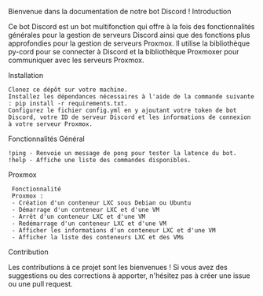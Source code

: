 Bienvenue dans la documentation de notre bot Discord !
Introduction

Ce bot Discord est un bot multifonction qui offre à la fois des fonctionnalités générales pour la gestion de serveurs Discord ainsi que des fonctions plus approfondies pour la gestion de serveurs Proxmox. Il utilise la bibliothèque py-cord pour se connecter à Discord et la bibliothèque Proxmoxer pour communiquer avec les serveurs Proxmox.

Installation

    Clonez ce dépôt sur votre machine.
    Installez les dépendances nécessaires à l'aide de la commande suivante : pip install -r requirements.txt.
    Configurez le fichier config.yml en y ajoutant votre token de bot Discord, votre ID de serveur Discord et les informations de connexion à votre serveur Proxmox.

Fonctionnalités
Général

    !ping - Renvoie un message de pong pour tester la latence du bot.
    !help - Affiche une liste des commandes disponibles.

Proxmox

     Fonctionnalité 
     Proxmox : 
     - Création d'un conteneur LXC sous Debian ou Ubuntu
     - Démarrage d'un conteneur LXC et d'une VM    
     - Arrêt d'un conteneur LXC et d'une VM
     - Redémarrage d'un conteneur LXC et d'une VM
     - Afficher les informations d'un conteneur LXC et d'une VM
     - Afficher la liste des conteneurs LXC et des VMs

Contribution

Les contributions à ce projet sont les bienvenues ! Si vous avez des suggestions ou des corrections à apporter, n'hésitez pas à créer une issue ou une pull request.
